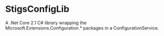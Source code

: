 # StigsConfigLib

A .Net Core 2.1 C# library wrapping the Microsoft.Extensions.Configuration.* packages in a ConfigurationService.

